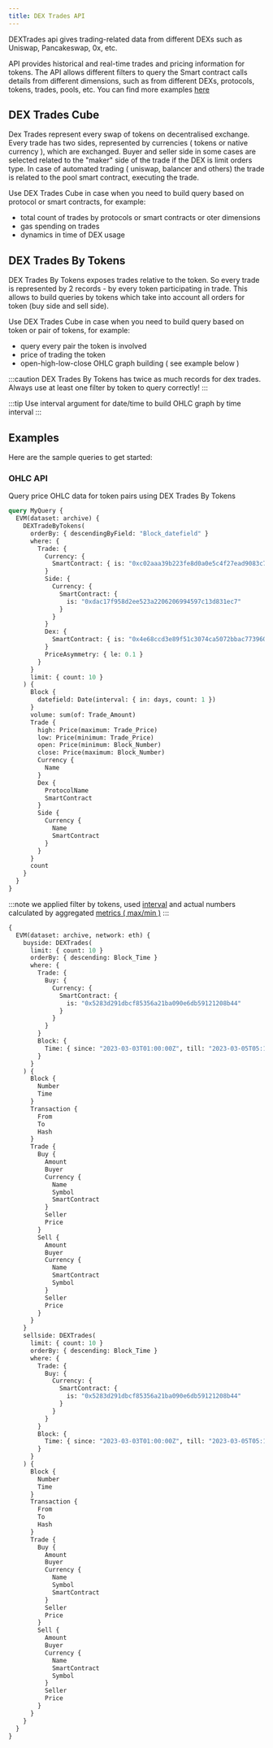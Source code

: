 ```yaml
---
title: DEX Trades API
---
```


<head>
<meta name="title" content="DEX Trades API"/>
<meta name="description" content="Get address balance and history on the DEX Trades blockchain. Also, get address balance and history for tokens or NFTs on the DEX Trades blockchain."/>
<meta name="keywords" content="DEX Trades api, DEX Trades python api, DEX Trades nft api, DEX Trades scan api, DEX Trades api, DEX Trades api docs, DEX Trades crypto api, DEX Trades blockchain api,matic network api"/>
<meta name="robots" content="index, follow"/>
<meta http-equiv="Content-Type" content="text/html; charset=utf-8"/>
<meta name="language" content="English"/>

<!-- Open Graph / Facebook -->
<meta property="og:type" content="website" />
<meta property="og:title" content="DEX Trades, address balance and history API" />
<meta property="og:description" content="Get DEX trades data for EVM chains. Also, get address balance and history for tokens or NFTs on the EVM chain." />

<!-- Twitter -->
<meta property="twitter:card" content="summary_large_image" />
<meta property="twitter:title" content="DEX Trades API" />
<meta property="twitter:description" content="Get DEX trades data for EVM chains. Also, get address balance and history for tokens or NFTs on the EVM chain." />
</head>

DEXTrades api gives trading-related data from different DEXs such as Uniswap, Pancakeswap, 0x, etc.

API provides historical and real-time trades and pricing information for tokens. The API allows different filters to query the Smart contract calls details from different dimensions, such as from different DEXs, protocols, tokens, trades, pools, etc.
You can find more examples [here](/docs/examples/dextrades/get-trading-pairs-of-token)

## DEX Trades Cube

Dex Trades represent every swap of tokens on decentralised exchange. Every trade has
two sides, represented by currencies ( tokens or native currency ), which are exchanged.
Buyer and seller side in some cases are selected related to the "maker" side of the trade if
the DEX is limit orders type. In case of automated trading ( uniswap, balancer and others)
the trade is related to the pool smart contract, executing the trade.

Use DEX Trades Cube in case when you need to build query based on protocol or smart contracts, for example:

- total count of trades by protocols or smart contracts or oter dimensions
- gas spending on trades
- dynamics in time of DEX usage

## DEX Trades By Tokens

DEX Trades By Tokens exposes trades relative to the token. So every trade is represented by 2 records - by every token
participating in trade. This allows to build queries by tokens which take into account all orders for token
(buy side and sell side).

Use DEX Trades Cube in case when you need to build query based on token or pair of tokens, for example:

- query every pair the token is involved
- price of trading the token
- open-high-low-close OHLC graph building ( see example below )

:::caution
DEX Trades By Tokens has twice as much records for dex trades. Always use at least one filter by token
to query correctly!
:::

:::tip
Use interval argument for date/time to build OHLC graph by time interval
:::

## Examples

Here are the sample queries to get started:

### OHLC API

Query price OHLC data for token pairs using DEX Trades By Tokens

```graphql
query MyQuery {
  EVM(dataset: archive) {
    DEXTradeByTokens(
      orderBy: { descendingByField: "Block_datefield" }
      where: {
        Trade: {
          Currency: {
            SmartContract: { is: "0xc02aaa39b223fe8d0a0e5c4f27ead9083c756cc2" }
          }
          Side: {
            Currency: {
              SmartContract: {
                is: "0xdac17f958d2ee523a2206206994597c13d831ec7"
              }
            }
          }
          Dex: {
            SmartContract: { is: "0x4e68ccd3e89f51c3074ca5072bbac773960dfa36" }
          }
          PriceAsymmetry: { le: 0.1 }
        }
      }
      limit: { count: 10 }
    ) {
      Block {
        datefield: Date(interval: { in: days, count: 1 })
      }
      volume: sum(of: Trade_Amount)
      Trade {
        high: Price(maximum: Trade_Price)
        low: Price(minimum: Trade_Price)
        open: Price(minimum: Block_Number)
        close: Price(maximum: Block_Number)
        Currency {
          Name
        }
        Dex {
          ProtocolName
          SmartContract
        }
        Side {
          Currency {
            Name
            SmartContract
          }
        }
      }
      count
    }
  }
}
```

:::note
we applied filter by tokens, used [interval](/docs/graphql/datetime) and actual numbers
calculated by aggregated [metrics ( max/min )](/docs/graphql/calculations)
:::

```graphql
{
  EVM(dataset: archive, network: eth) {
    buyside: DEXTrades(
      limit: { count: 10 }
      orderBy: { descending: Block_Time }
      where: {
        Trade: {
          Buy: {
            Currency: {
              SmartContract: {
                is: "0x5283d291dbcf85356a21ba090e6db59121208b44"
              }
            }
          }
        }
        Block: {
          Time: { since: "2023-03-03T01:00:00Z", till: "2023-03-05T05:15:23Z" }
        }
      }
    ) {
      Block {
        Number
        Time
      }
      Transaction {
        From
        To
        Hash
      }
      Trade {
        Buy {
          Amount
          Buyer
          Currency {
            Name
            Symbol
            SmartContract
          }
          Seller
          Price
        }
        Sell {
          Amount
          Buyer
          Currency {
            Name
            SmartContract
            Symbol
          }
          Seller
          Price
        }
      }
    }
    sellside: DEXTrades(
      limit: { count: 10 }
      orderBy: { descending: Block_Time }
      where: {
        Trade: {
          Buy: {
            Currency: {
              SmartContract: {
                is: "0x5283d291dbcf85356a21ba090e6db59121208b44"
              }
            }
          }
        }
        Block: {
          Time: { since: "2023-03-03T01:00:00Z", till: "2023-03-05T05:15:23Z" }
        }
      }
    ) {
      Block {
        Number
        Time
      }
      Transaction {
        From
        To
        Hash
      }
      Trade {
        Buy {
          Amount
          Buyer
          Currency {
            Name
            Symbol
            SmartContract
          }
          Seller
          Price
        }
        Sell {
          Amount
          Buyer
          Currency {
            Name
            SmartContract
            Symbol
          }
          Seller
          Price
        }
      }
    }
  }
}
```
